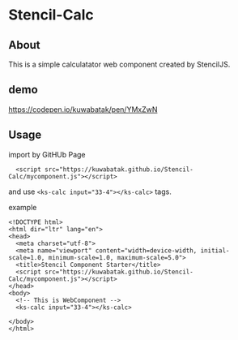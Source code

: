 # Stencil-Calc

## About

This is a simple calculatator web component created by StencilJS.

## demo

https://codepen.io/kuwabatak/pen/YMxZwN

## Usage

import by GitHUb Page

```
  <script src="https://kuwabatak.github.io/Stencil-Calc/mycomponent.js"></script>
```

and use `<ks-calc input="33-4"></ks-calc>` tags.

example

```
<!DOCTYPE html>
<html dir="ltr" lang="en">
<head>
  <meta charset="utf-8">
  <meta name="viewport" content="width=device-width, initial-scale=1.0, minimum-scale=1.0, maximum-scale=5.0">
  <title>Stencil Component Starter</title>
  <script src="https://kuwabatak.github.io/Stencil-Calc/mycomponent.js"></script>
</head>
<body>
  <!-- This is WebComponent -->
  <ks-calc input="33-4"></ks-calc>

</body>
</html>
```